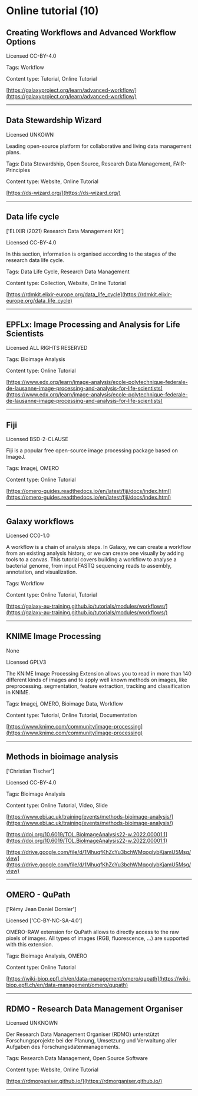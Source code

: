 # Online tutorial (10)
## Creating Workflows and Advanced Workflow Options

Licensed CC-BY-4.0



Tags: Workflow

Content type: Tutorial, Online Tutorial

[https://galaxyproject.org/learn/advanced-workflow/](https://galaxyproject.org/learn/advanced-workflow/)


---

## Data Stewardship Wizard

Licensed UNKOWN



Leading open-source platform for collaborative and living data management plans.

Tags: Data Stewardship, Open Source, Research Data Management, FAIR-Principles

Content type: Website, Online Tutorial

[https://ds-wizard.org/](https://ds-wizard.org/)


---

## Data life cycle

['ELIXIR (2021) Research Data Management Kit']

Licensed CC-BY-4.0



In this section, information is organised according to the stages of the research data life cycle.

Tags: Data Life Cycle, Research Data Management

Content type: Collection, Website, Online Tutorial

[https://rdmkit.elixir-europe.org/data_life_cycle](https://rdmkit.elixir-europe.org/data_life_cycle)


---

## EPFLx: Image Processing and Analysis for Life Scientists

Licensed ALL RIGHTS RESERVED



Tags: Bioimage Analysis

Content type: Online Tutorial

[https://www.edx.org/learn/image-analysis/ecole-polytechnique-federale-de-lausanne-image-processing-and-analysis-for-life-scientists](https://www.edx.org/learn/image-analysis/ecole-polytechnique-federale-de-lausanne-image-processing-and-analysis-for-life-scientists)


---

## Fiji

Licensed BSD-2-CLAUSE



Fiji is a popular free open-source image processing package based on ImageJ.

Tags: Imagej, OMERO

Content type: Online Tutorial

[https://omero-guides.readthedocs.io/en/latest/fiji/docs/index.html](https://omero-guides.readthedocs.io/en/latest/fiji/docs/index.html)


---

## Galaxy workflows

Licensed CC0-1.0



A workflow is a chain of analysis steps. In Galaxy, we can create a workflow from an existing analysis history, or we can create one visually by adding tools to a canvas. This tutorial covers building a workflow to analyse a bacterial genome, from input FASTQ sequencing reads to assembly, annotation, and visualization.

Tags: Workflow

Content type: Online Tutorial, Tutorial

[https://galaxy-au-training.github.io/tutorials/modules/workflows/](https://galaxy-au-training.github.io/tutorials/modules/workflows/)


---

## KNIME Image Processing

None

Licensed GPLV3



The KNIME Image Processing Extension allows you to read in more than 140 different kinds of images and to apply well known methods on images, like preprocessing. segmentation, feature extraction, tracking and classification in KNIME.

Tags: Imagej, OMERO, Bioimage Data, Workflow

Content type: Tutorial, Online Tutorial, Documentation

[https://www.knime.com/community/image-processing](https://www.knime.com/community/image-processing)


---

## Methods in bioimage analysis

['Christian Tischer']

Licensed CC-BY-4.0



Tags: Bioimage Analysis

Content type: Online Tutorial, Video, Slide

[https://www.ebi.ac.uk/training/events/methods-bioimage-analysis/](https://www.ebi.ac.uk/training/events/methods-bioimage-analysis/)

[https://doi.org/10.6019/TOL.BioImageAnalysis22-w.2022.00001.1](https://doi.org/10.6019/TOL.BioImageAnalysis22-w.2022.00001.1)

[https://drive.google.com/file/d/1MhuqfKhZcYu3bchWMqogIybKjamU5Msg/view](https://drive.google.com/file/d/1MhuqfKhZcYu3bchWMqogIybKjamU5Msg/view)


---

## OMERO - QuPath

['Rémy Jean Daniel Dornier']

Licensed ['CC-BY-NC-SA-4.0']



OMERO-RAW extension for QuPath allows to directly access to the raw pixels of images. All types of images (RGB, fluorescence, ...) are supported with this extension.

Tags: Bioimage Analysis, OMERO

Content type: Online Tutorial

[https://wiki-biop.epfl.ch/en/data-management/omero/qupath](https://wiki-biop.epfl.ch/en/data-management/omero/qupath)


---

## RDMO - Research Data Management Organiser

Licensed UNKNOWN



Der Research Data Management Organiser (RDMO) unterstützt Forschungsprojekte bei der Planung, Umsetzung und Verwaltung aller Aufgaben des Forschungsdatenmanagements.

Tags: Research Data Management, Open Source Software

Content type: Website, Online Tutorial

[https://rdmorganiser.github.io/](https://rdmorganiser.github.io/)


---

